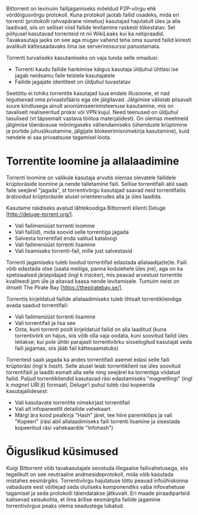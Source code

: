 Bittorrent on levinuim failijagamiseks mõeldud P2P-võrgu ehk võrdõigusvõrgu protokoll. Kuna protokoll jaotab failid osadeks, mida eri torrenti (protokolli rahvapärane nimetus) kasutajad hajutatult üles ja alla laadivad, siis on sellisel viisil failide levitamine raskesti tõkestatav. Sel põhjusel kasutavad torrenteid nt nii WikiLeaks kui ka netipraadid. Tavakasutaja jaoks on see aga mugav vahend teha oma suured failid kiiresti avalikult kättesaadavaks ilma ise serveriressurssi panustamata.

Torrenti turvaliseks kasutamiseks on vaja tunda selle omadusi:

  - Torrenti kaudu failide hankimise käigus kasutaja üldjuhul ühtlasi ise jagab neidsamu faile teistele kasutajatele
  - Failide jagajate identiteet on üldjuhul tuvastatav

Seetõttu ei tohiks torrentite kasutajad luua endale illusioone, et nad tegutsevad oma privaatsfääris ega ole jälgitavad. Jälgimise välistab piisavalt suure kindlusega ainult anonümiseerimisteenuse kasutamine, mis on tavaliselt realiseeritud proksi või VPN kujul. Need teenused on üldjuhul tasulised (vt täpsemalt vastava töötoa materjalidest). On olemas meetmeid jälgimise tõenäosuse mõningaseks vähendamiseks (ühenduste krüptimine ja portide juhuslikustamine, jälgijate blokeerimisnimekirja kasutamine), kuid nendele ei saa privaatsuse tagamisel loota.

Torrentite loomine ja allalaadimine
===============================

Torrenti loomine on valikule kasutaja arvutis olemas olevatele failidele krüptoräside loomine ja nende talletamine faili. Sellise torrentifaili abil saab faile seejärel "jagada", st torrentivõrgu kasutajad saavad neid torrentifailis äratoodud krüptoräside alusel orienteerudes alla ja üles laadida.

Kasutame näidiseks avatud lähtekoodiga Bittorrenti klienti Deluge [http://deluge-torrent.org/].

  - Vali failimenüüst torrenti loomine
  - Vali fail(id), mida soovid selle torrentiga jagada
  - Salvesta torrentifail enda valitud kataloogi
  - Vali failimenüüst torrenti lisamine
  - Vali lisamiseks torrenti-fail, mille just salvestasid

Torrenti jagamiseks tuleb loodud torrentifail edastada allalaadija(te)le. Faili võib edastada otse (saata meiliga, panna kodulehele üles jne), aga on ka spetsiaalsed järjepidajad (ingl k *tracker*), mis peavad arvestust torrentite kvaliteedi jpm üle ja aitavad kaasa nende levitamisele. Tuntuim neist on ilmselt The Pirate Bay [https://thepiratebay.se/].

Torrentis kirjeldatud failide allalaadimiseks tuleb lihtsalt torrentikliendiga avada saadud torrentifail:

  - Vali failimenüüst torrenti lisamine
  - Vali torrentifail ja lisa see
  - Oota, kuni torrenti poolt kirjeldatud failid on alla laaditud (kuna torrentivõrk on hajus, siis võib olla vaja oodata, kuni soovitud failid üles leitakse; kui pole ühtki parajasti torrentivõrku sisselogitud kasutajat seda faili jagamas, siis jääb fail kättesaamatuks)
  
Torrenteid saab jagada ka andes torrentifaili asemel edasi selle faili krüptoräsi (ingl k *hash*). Selle alusel leiab torrentiklient ise üles soovitud torrentifaili ja laadib esmalt alla selle ning seejärel ka torrentiga viidatud failid. Paljud torrentikliendid kasutavad räsi edastamiseks "magnetlingi" (ingl k *magnet URI* jt) formaati, Deluge'i puhul tuleb räsi kopeerida kasutajaliidesest:

  - Vali kasutavate torrentite nimekirjast torrentifail
  - Vali alt infopaneelilt detailide vahekaart
  - Märgi ära kood pealkirja "Hash" järel, tee hiire paremklõps ja vali "Kopeeri" (räsi abil allalaadimiseks faili torrenti lisamine ja sisestada kopeeritud räsi vahekaardile "Infohash")

Õiguslikud küsimused
==================

Kuigi Bittorrent võib tavakasutajale seostuda illegaalse failivahetusega, siis tegelikult on see neutraalne andmesideprotokoll, mida võib kasutada mistahes eesmärgiks. Torrentivõrgu hajutatuse tõttu peavad infoühiskonna vabaduste eest võitlejad seda oluliseks komponendiks vaba infovahetuse tagamisel ja seda protokolli täiendatakse jätkuvalt. Eri maade piraadiparteid kaitsevad seisukohta, et ilma ärilise eesmärgita failide jagamine torrentivõrgus peaks olema seadustega lubatud.
